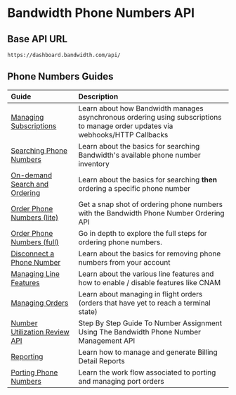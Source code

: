 # Bandwidth Phone Numbers API

## Base API URL
`https://dashboard.bandwidth.com/api/`

## Phone Numbers Guides

| Guide                                                                     | Description                                                                                                                     |
|:--------------------------------------------------------------------------|:--------------------------------------------------------------------------------------------------------------------------------|
| [Managing Subscriptions](../account/subscriptions/about.md)            | Learn about how Bandwidth manages asynchronous ordering using subscriptions to manage order updates via webhooks/HTTP Callbacks |
| [Searching Phone Numbers](./guides/searchForNumbers.md)                   | Learn about the basics for searching Bandwidth's available phone number inventory                                               |
| [On-demand Search and Ordering](./guides/onDemandNumberSearchAndOrder.md) | Learn about the basics for searching **then** ordering a specific phone number                                                  |
| [Order Phone Numbers (lite)](./guides/numberOrderingSummary.md)           | Get a snap shot of ordering phone numbers with the Bandwidth Phone Number Ordering API                                          |
| [Order Phone Numbers (full)](./guides/advancedOrdering.md)                | Go in depth to explore the full steps for ordering phone numbers.                                                               |
| [Disconnect a Phone Number](./guides/disconnectSummary.md)                | Learn about the basics for removing phone numbers from your account                                                             |
| [Managing Line Features](./guides/managingLineFeatures.md)                | Learn about the various line features and how to enable / disable features like CNAM                                            |
| [Managing Orders](./guides/managingOrders.md)                             | Learn about managing in flight orders (orders that have yet to reach a terminal state)                                          |
| [Number Utilization Review API](./guides/numberUtilizationReviewAPI.md)   | Step By Step Guide To Number Assignment Using The Bandwidth Phone Number Management API                                         |
| [Reporting](./guides/reporting.md)                                        | Learn how to manage and generate Billing Detail Reports                                                                         |
| [Porting Phone Numbers](./guides/portingPhoneNumbers.md)                  | Learn the work flow associated to porting and managing port orders                                                              |
